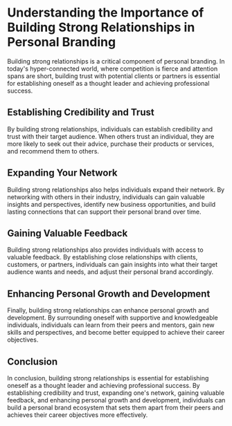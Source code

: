 Understanding the Importance of Building Strong Relationships in Personal Branding
============================================================================================================================

Building strong relationships is a critical component of personal branding. In today's hyper-connected world, where competition is fierce and attention spans are short, building trust with potential clients or partners is essential for establishing oneself as a thought leader and achieving professional success.

Establishing Credibility and Trust
----------------------------------

By building strong relationships, individuals can establish credibility and trust with their target audience. When others trust an individual, they are more likely to seek out their advice, purchase their products or services, and recommend them to others.

Expanding Your Network
----------------------

Building strong relationships also helps individuals expand their network. By networking with others in their industry, individuals can gain valuable insights and perspectives, identify new business opportunities, and build lasting connections that can support their personal brand over time.

Gaining Valuable Feedback
-------------------------

Building strong relationships also provides individuals with access to valuable feedback. By establishing close relationships with clients, customers, or partners, individuals can gain insights into what their target audience wants and needs, and adjust their personal brand accordingly.

Enhancing Personal Growth and Development
-----------------------------------------

Finally, building strong relationships can enhance personal growth and development. By surrounding oneself with supportive and knowledgeable individuals, individuals can learn from their peers and mentors, gain new skills and perspectives, and become better equipped to achieve their career objectives.

Conclusion
----------

In conclusion, building strong relationships is essential for establishing oneself as a thought leader and achieving professional success. By establishing credibility and trust, expanding one's network, gaining valuable feedback, and enhancing personal growth and development, individuals can build a personal brand ecosystem that sets them apart from their peers and achieves their career objectives more effectively.
